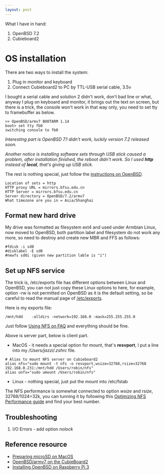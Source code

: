 ```yaml
---
layout: post
---
```


What I have in hand:

1. OpenBSD 7.2
2. Cubieboard2

# OS installation

There are two ways to install the system:

1. Plug in monitor and keyboard
2. Connect Cubieboard2 to PC by TTL-USB serial cable, 3.5v

I bought a serial cable and solution 2 didn't work, don't bad line or what, anyway I plug on keyboard and monitor, it brings out the text on screen, but there is a trick, the console won't work in that way only, you need to set tty to framebuffer as below.

```text
>> OpenBSD/armv7 BOOTARM 1.14
boot> set tty fb0
switching console to fb0
```

*Interesting part is OpenBSD 7.1 didn't work, luckily version 7.2 released soon.*

*Another notice is installing software sets through USB stick caused a problem, after installation finished, the reboot didn't work. So I used **http** instead of **local**, that's giving up USB stick.*

The rest is nothing special, just follow the [instructions on OpenBSD](https://ftp.openbsd.org/pub/OpenBSD/7.2/armv7/INSTALL.armv7).

```text
Location of sets = http
HTTP proxy URL = mirrors.bfsu.edu.cn
HTTP Server = mirrors.bfsu.edu.cn
Server directory = OpenBSD/7.2/armv7
What timezone are you in = Asia/Shanghai
```

## Format new hard drive

My drive was formatted as filesystem ext4 and used under Armbian Linux, now moved to OpenBSD, both partition label and filesystem do not work any more, so need to destroy and create new MBR and FFS as follows:

```text
#fdisk -i sd0
#disklabel -E sd0
#newfs sd0i (given new partition lable is "i")
```

## Set up NFS service

The trick is, /etc/exports file has different options between Linux and OpenBSD, you can not just copy these Linux options to here, for example, option -rw is not permitted on OpenBSD as it is the default setting, so be careful to read the manual page of [/etc/exports](https://man.openbsd.org/exports).

Here is my exports file:

```text
/mnt/hdd	-alldirs -network=192.168.0 -mask=255.255.255.0
```

Just follow [Using NFS on FAQ](https://www.openbsd.org/faq/faq6.html#NFS) and everything should be fine.

Above is server part, below is client part.

* MacOS - it needs a special option for mount, that's **resvport**, I put a line into my */Users/jazzi/.zshrc* file. 

```text
# Alias to mount NFS server on Cubieboard2
alias nfs="sudo mount -t nfs -o resvport,wsize=32768,rsize=32768 192.168.0.231:/mnt/hdd /Users/robin/nfs"
alias unfs="sudo umount /Users/robin/nfs"
```

* Linux - nothing special, just put the mount into /etc/fstab

The NFS performance is somewhat connected to option *wsize* and *rsize*, 32768/1024=32k, you can tunning it by following this [Optimizing NFS Performance guide](https://nfs.sourceforge.net/nfs-howto/ar01s05.html) and find your best number.

## Troubleshooting

1. I/O Errors - add option *nolock*

## Reference resource

* [Preparing microSD on MacOS](https://www.tumfatig.net/2018/running-openbsd-on-raspberry-pi-3/)
* [OpenBSD/armv7 on the CubieBoard2](https://www.cambus.net/openbsd-armv7-on-the-cubieboard2/)
* [Installing OpenBSD on Raspberry Pi 3](https://dev.to/spacial/installing-openbsd-7-on-raspberry-pi-3-1f98)
